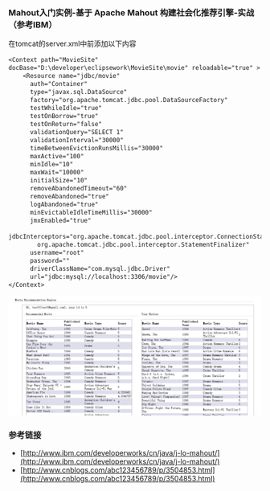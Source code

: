 ### Mahout入门实例-基于 Apache Mahout 构建社会化推荐引擎-实战（参考IBM）

在tomcat的server.xml中</Host>前添加以下内容

```
<Context path="MovieSite" docBase="D:\developer\eclipsework\MovieSite\movie" reloadable="true" >
	<Resource name="jdbc/movie"
	  auth="Container"
	  type="javax.sql.DataSource"
	  factory="org.apache.tomcat.jdbc.pool.DataSourceFactory"
	  testWhileIdle="true"
	  testOnBorrow="true"
	  testOnReturn="false"
	  validationQuery="SELECT 1"
	  validationInterval="30000"
	  timeBetweenEvictionRunsMillis="30000"
	  maxActive="100"
	  minIdle="10"
	  maxWait="10000"
	  initialSize="10"
	  removeAbandonedTimeout="60"
	  removeAbandoned="true"
	  logAbandoned="true"
	  minEvictableIdleTimeMillis="30000"
	  jmxEnabled="true"
	  jdbcInterceptors="org.apache.tomcat.jdbc.pool.interceptor.ConnectionState;
		org.apache.tomcat.jdbc.pool.interceptor.StatementFinalizer"
	  username="root"
	  password=""
	  driverClassName="com.mysql.jdbc.Driver"
	  url="jdbc:mysql://localhost:3306/movie"/>
</Context>
```

![](moviesite.jpg)

### 参考链接

* [http://www.ibm.com/developerworks/cn/java/j-lo-mahout/](http://www.ibm.com/developerworks/cn/java/j-lo-mahout/)
* [http://www.cnblogs.com/abc123456789/p/3504853.html](http://www.cnblogs.com/abc123456789/p/3504853.html)
